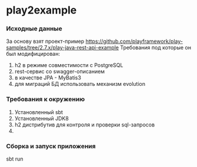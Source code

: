 # play2example

### Исходные данные ###
За основу взят проект-пример https://github.com/playframework/play-samples/tree/2.7.x/play-java-rest-api-example
Требования под которые он был модифицирован: 
1. h2 в режиме совместимости с PostgreSQL
2. rest-сервис со swagger-описанием
3. в качестве JPA - MyBatis3
4. для миграций БД использовать механизм evolution

### Требования к окружению ###

1. Установленный sbt
2. Установленный JDK8
3. h2 дистрибутив для контроля и проверки sql-запросов
4. 

### Сборка и запуск приложения ###
sbt run